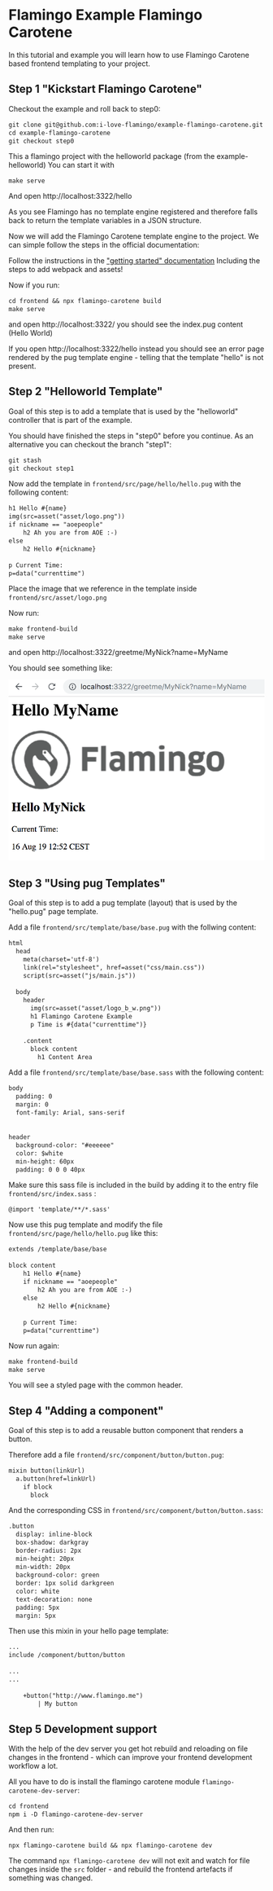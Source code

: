 # Flamingo Example Flamingo Carotene

In this tutorial and example you will learn how to use Flamingo Carotene based frontend templating to your project. 

## Step 1 "Kickstart Flamingo Carotene"

Checkout the example and roll back to step0:

```
git clone git@github.com:i-love-flamingo/example-flamingo-carotene.git
cd example-flamingo-carotene
git checkout step0
```

This a flamingo project with the helloworld package (from the example-helloworld)
You can start it with

```
make serve
```

And open http://localhost:3322/hello

As you see Flamingo has no template engine registered and therefore falls back to return the template variables in a JSON structure.

Now we will add the Flamingo Carotene template engine to the project.
We can simple follow the steps in the official documentation:

Follow the instructions in the ["getting started" documentation](https://docs.flamingo.me/5.%20Template%20Engine%20Flamingo%20Carotene/1.%20Introduction/02-getting-started.html#prepare-the-frontend)
Including the steps to add webpack and assets!

Now if you run:

```
cd frontend && npx flamingo-carotene build
make serve
```
and open http://localhost:3322/  you should see the index.pug content (Hello World)

If you open http://localhost:3322/hello instead you should see an error page rendered by the pug template engine - telling that the template "hello" is not present.


## Step 2 "Helloworld Template"

Goal of this step is to add a template that is used by the "helloworld" controller that is part of the example.

You should have finished the steps in "step0" before you continue.
As an alternative you can checkout the branch "step1":

```
git stash
git checkout step1
```

Now add the template in `frontend/src/page/hello/hello.pug` with the following content:

```
h1 Hello #{name}
img(src=asset("asset/logo.png"))
if nickname == "aoepeople"
    h2 Ah you are from AOE :-)
else
    h2 Hello #{nickname}

p Current Time:
p=data("currenttime")
```

Place the image that we reference in the template inside `frontend/src/asset/logo.png`

Now run:

```
make frontend-build
make serve
```

and open http://localhost:3322/greetme/MyNick?name=MyName

You should see something like:

![step2](docs/step2_result.png)



## Step 3 "Using pug Templates"

Goal of this step is to add a pug template (layout) that is used by the "hello.pug" page template.

Add a file `frontend/src/template/base/base.pug` with the follwing content:

```
html
  head
    meta(charset='utf-8')
    link(rel="stylesheet", href=asset("css/main.css"))
    script(src=asset("js/main.js"))

  body
    header
      img(src=asset("asset/logo_b_w.png"))
      h1 Flamingo Carotene Example
      p Time is #{data("currenttime")}

    .content
      block content
        h1 Content Area
```

Add a file `frontend/src/template/base/base.sass` with the following content:

```
body
  padding: 0
  margin: 0
  font-family: Arial, sans-serif
  

header
  background-color: "#eeeeee"
  color: $white
  min-height: 60px
  padding: 0 0 0 40px
```

Make sure this sass file is included in the build by adding it to the entry file `frontend/src/index.sass` :

```
@import 'template/**/*.sass'
```

Now use this pug template and modify the file `frontend/src/page/hello/hello.pug` like this:

```
extends /template/base/base

block content
    h1 Hello #{name}
    if nickname == "aoepeople"
        h2 Ah you are from AOE :-)
    else
        h2 Hello #{nickname}

    p Current Time:
    p=data("currenttime")
```

Now run again:

```
make frontend-build
make serve
```

You will see a styled page with the common header.


## Step 4 "Adding a component"

Goal of this step is to add a reusable button component that renders a button.

Therefore add a file `frontend/src/component/button/button.pug`:

```
mixin button(linkUrl)
  a.button(href=linkUrl)
    if block
      block
```

And the corresponding CSS in `frontend/src/component/button/button.sass`:

```
.button
  display: inline-block
  box-shadow: darkgray
  border-radius: 2px
  min-height: 20px
  min-width: 20px
  background-color: green
  border: 1px solid darkgreen
  color: white
  text-decoration: none
  padding: 5px
  margin: 5px
```

Then use this mixin in your hello page template:

```
... 
include /component/button/button

...
...

    +button("http://www.flamingo.me")
        | My button 

```


## Step 5 Development support

With the help of the dev server you get hot rebuild and reloading on file changes in the frontend - which can improve your frontend development workflow a lot.

All you have to do is install the flamingo carotene module `flamingo-carotene-dev-server`:

```
cd frontend
npm i -D flamingo-carotene-dev-server
```

And then run:

```
npx flamingo-carotene build && npx flamingo-carotene dev
```

The command `npx flamingo-carotene dev`  will not exit and watch for file changes inside the `src` folder - and rebuild the frontend artefacts if something was changed.
